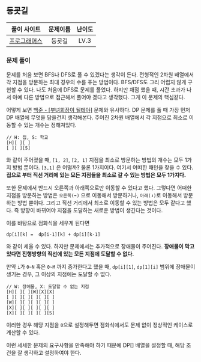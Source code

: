 ## 등굣길

|풀이 사이트|문제이름|난이도|
|:---:|:---:|:---:|
|[프로그래머스](https://school.programmers.co.kr/learn/courses/30/lessons/42898)|등굣길|LV.3|

### 문제 풀이

문제를 처음 보면 BFS나 DFS로 풀 수 있겠다는 생각이 든다. 전형적인 2차원 배열에서 각 지점을 방문하는 최대 경우의 수를 푸는 방법이다. BFS/DFS도 그리 어렵지 않게 구현할 수 있다. 나도 처음에 DFS로 문제를 풀었다. 하지만 채점 했을 때, 시간 초과가 나서 아예 다른 방법으로 접근해서 풀어야 겠다고 생각했다. 그게 이 문제의 핵심같다. 

어떻게 보면 [백준 - [부녀회장이 될테야]](../../boj/[브론즈1]%20부녀회장이%20될테야/README.md) 문제와 유사하다. DP 문제를 풀 때 가장 먼저 DP 배열에 무엇을 담을건지 생각해본다. 주어진 2차원 배열에서 각 지점으로 최소로 이동할 수 있는 개수는 정해져있다. 

```
// H: 집, S: 학교
[H][ ][ ]
[ ][ ][S]
```

와 같이 주어졌을 때, `[1, 2]`, `[2, 1]` 지점을 최소로 방문하는 방법의 개수는 모두 1가지 방법 뿐이다. `[3,1]` 은 어떨까? 물론 1가지이다. 여기서 어떠한 패턴을 찾을 수 있다. **집으로 부터 직선 거리에 있는 모든 지점들을 최소로 갈 수 있는 방법은 모두 1가지다.**

또한 문제에서 반드시 오른쪽과 아래쪽으로만 이동할 수 있다고 했다. 그렇다면 어떠한 지점을 방문하는 방법은 `오른쪽(➡️)` 으로 이동해서 방문하거나, `아래(⬇️)`로 이동해서 방문하는 방법 뿐이다. 그리고 직선 거리에서 최소로 이동할 수 있는 방법은 모두 같다고 했다. 즉 방향이 바뀌어야 지점을 도달하는 새로운 방법이 생긴다는 것이다.

이를 바탕으로 점화식을 세우게 된다면

```
dp[i][k] =  dp[i-1][k] + dp[i][k-1]
```

와 같이 세울 수 있다. 하지만 문제에서는 추가적으로 장애물이 주어진다. **장애물이 막고있다면 진행방향의 직선에 있는 모든 지점에 도달할 수 없다.**

만약 `i`가 `0~N` 혹은 `0~M` 까지 증가한다고 했을 때, `dp[i][1]`, `dp[1][i]` 범위에 장애물이 생기는 경우, 그 이상의 지점에는 도달할 수 없다.

```
// W: 장애물, X: 도달할 수 없는 지점
[H][ ][ ][W][X][X]
[ ][ ][ ][ ][ ][ ]
[W][ ][ ][ ][ ][ ]
[X][ ][ ][ ][ ][ ]
[X][ ][ ][ ][ ][S]
```

이러한 경우 해당 지점을 `0`으로 설정해두면 점화식에서도 문제 없이 정상적인 케이스로 계산할 수 있다.

이런 세세한 문제의 요구사항을 만족해야 하기 때문에 DP[] 배열을 설정할 때, 해당 조건을 잘 생각하고 설정하여야 한다.